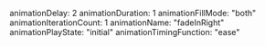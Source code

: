 animationDelay: 2
animationDuration: 1
animationFillMode: "both"
animationIterationCount: 1
animationName: "fadeInRight"
animationPlayState: "initial"
animationTimingFunction: "ease"